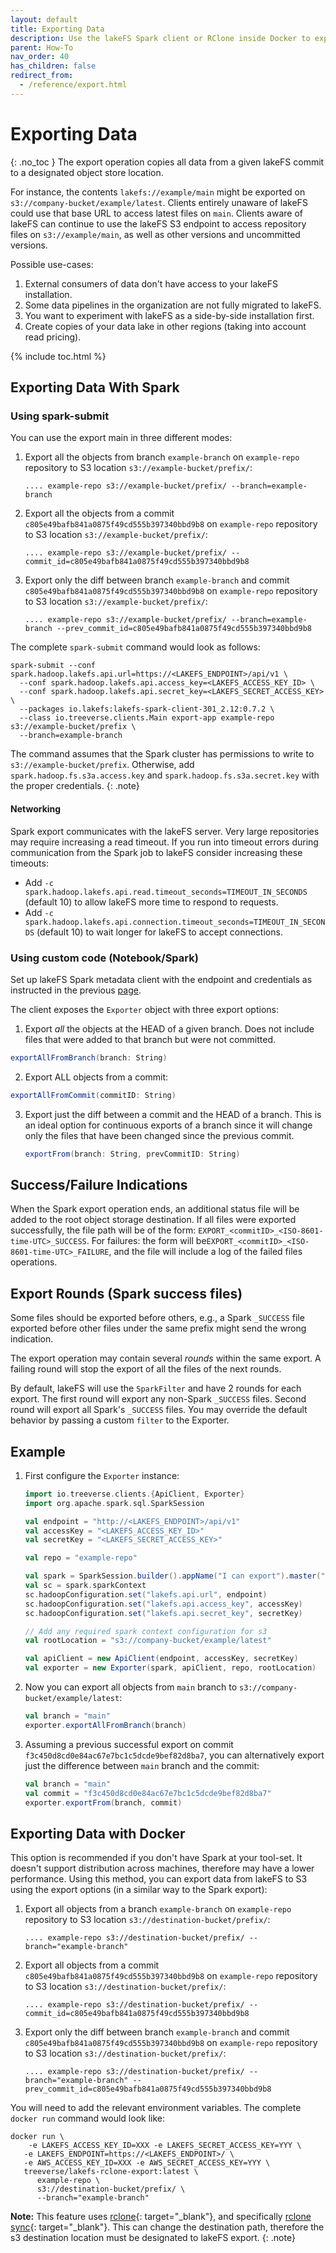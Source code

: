 ```yaml
---
layout: default
title: Exporting Data
description: Use the lakeFS Spark client or RClone inside Docker to export a lakeFS commit to the object store.
parent: How-To
nav_order: 40
has_children: false
redirect_from: 
  - /reference/export.html
---
```


# Exporting Data
{: .no_toc }
The export operation copies all data from a given lakeFS commit to
a designated object store location.

For instance, the contents `lakefs://example/main` might be exported on
`s3://company-bucket/example/latest`. Clients entirely unaware of lakeFS could use that
base URL to access latest files on `main`. Clients aware of lakeFS can continue to use
the lakeFS S3 endpoint to access repository files on `s3://example/main`, as well as
other versions and uncommitted versions.

Possible use-cases:
1. External consumers of data don't have access to your lakeFS installation.
1. Some data pipelines in the organization are not fully migrated to lakeFS.
1. You want to experiment with lakeFS as a side-by-side installation first.
1. Create copies of your data lake in other regions (taking into account read pricing).

{% include toc.html %}

## Exporting Data With Spark 

### Using spark-submit
You can use the export main in three different modes:

1. Export all the objects from branch `example-branch` on `example-repo` repository to S3 location `s3://example-bucket/prefix/`:

   ```shell
   .... example-repo s3://example-bucket/prefix/ --branch=example-branch
   ```


1. Export all the objects from a commit `c805e49bafb841a0875f49cd555b397340bbd9b8` on `example-repo` repository to S3 location `s3://example-bucket/prefix/`:

   ```shell
   .... example-repo s3://example-bucket/prefix/ --commit_id=c805e49bafb841a0875f49cd555b397340bbd9b8
   ```

1. Export only the diff between branch `example-branch` and commit `c805e49bafb841a0875f49cd555b397340bbd9b8`
   on `example-repo` repository to S3 location `s3://example-bucket/prefix/`:

   ```shell
   .... example-repo s3://example-bucket/prefix/ --branch=example-branch --prev_commit_id=c805e49bafb841a0875f49cd555b397340bbd9b8
   ```

The complete `spark-submit` command would look as follows:

```shell
spark-submit --conf spark.hadoop.lakefs.api.url=https://<LAKEFS_ENDPOINT>/api/v1 \
  --conf spark.hadoop.lakefs.api.access_key=<LAKEFS_ACCESS_KEY_ID> \
  --conf spark.hadoop.lakefs.api.secret_key=<LAKEFS_SECRET_ACCESS_KEY> \
  --packages io.lakefs:lakefs-spark-client-301_2.12:0.7.2 \
  --class io.treeverse.clients.Main export-app example-repo s3://example-bucket/prefix \
  --branch=example-branch
```

The command assumes that the Spark cluster has permissions to write to `s3://example-bucket/prefix`.
Otherwise, add `spark.hadoop.fs.s3a.access.key` and `spark.hadoop.fs.s3a.secret.key` with the proper credentials.
{: .note}

#### Networking

Spark export communicates with the lakeFS server.  Very large repositories
may require increasing a read timeout.  If you run into timeout errors
during communication from the Spark job to lakeFS consider increasing these
timeouts:

* Add `-c spark.hadoop.lakefs.api.read.timeout_seconds=TIMEOUT_IN_SECONDS`
  (default 10) to allow lakeFS more time to respond to requests.
* Add `-c
  spark.hadoop.lakefs.api.connection.timeout_seconds=TIMEOUT_IN_SECONDS`
  (default 10) to wait longer for lakeFS to accept connections.

### Using custom code (Notebook/Spark)
Set up lakeFS Spark metadata client with the endpoint and credentials as instructed in the previous [page](../reference/spark-client.md).

The client exposes the `Exporter` object with three export options:

1. Export *all* the objects at the HEAD of a given branch. Does not include
files that were added to that branch but were not committed.

```scala
exportAllFromBranch(branch: String)
```

2. Export ALL objects from a commit:

```scala
exportAllFromCommit(commitID: String)
```

3. Export just the diff between a commit and the HEAD of a branch.
   This is an ideal option for continuous exports of a branch since it will change only the files
   that have been changed since the previous commit.

   ```scala
   exportFrom(branch: String, prevCommitID: String)
   ```

## Success/Failure Indications

When the Spark export operation ends, an additional status file will be added to the root
object storage destination.
If all files were exported successfully, the file path will be of the form: `EXPORT_<commitID>_<ISO-8601-time-UTC>_SUCCESS`.
For failures: the form will be`EXPORT_<commitID>_<ISO-8601-time-UTC>_FAILURE`, and the file will include a log of the failed files operations.

## Export Rounds (Spark success files)
Some files should be exported before others, e.g., a Spark `_SUCCESS` file exported before other files under
the same prefix might send the wrong indication.

The export operation may contain several *rounds* within the same export.
A failing round will stop the export of all the files of the next rounds.

By default, lakeFS will use the `SparkFilter` and have 2 rounds for each export.
The first round will export any non-Spark `_SUCCESS` files. Second round will export all Spark's `_SUCCESS` files.
You may override the default behavior by passing a custom `filter` to the Exporter.  

## Example

1. First configure the `Exporter` instance:

   ```scala
   import io.treeverse.clients.{ApiClient, Exporter}
   import org.apache.spark.sql.SparkSession

   val endpoint = "http://<LAKEFS_ENDPOINT>/api/v1"
   val accessKey = "<LAKEFS_ACCESS_KEY_ID>"
   val secretKey = "<LAKEFS_SECRET_ACCESS_KEY>"

   val repo = "example-repo"

   val spark = SparkSession.builder().appName("I can export").master("local").getOrCreate()
   val sc = spark.sparkContext
   sc.hadoopConfiguration.set("lakefs.api.url", endpoint)
   sc.hadoopConfiguration.set("lakefs.api.access_key", accessKey)
   sc.hadoopConfiguration.set("lakefs.api.secret_key", secretKey)

   // Add any required spark context configuration for s3
   val rootLocation = "s3://company-bucket/example/latest"

   val apiClient = new ApiClient(endpoint, accessKey, secretKey)
   val exporter = new Exporter(spark, apiClient, repo, rootLocation)
   ```

1. Now you can export all objects from `main` branch to `s3://company-bucket/example/latest`:

   ```scala
   val branch = "main"
   exporter.exportAllFromBranch(branch)
   ```

1. Assuming a previous successful export on commit `f3c450d8cd0e84ac67e7bc1c5dcde9bef82d8ba7`,
you can alternatively export just the difference between `main` branch and the commit:

   ```scala
   val branch = "main"
   val commit = "f3c450d8cd0e84ac67e7bc1c5dcde9bef82d8ba7"
   exporter.exportFrom(branch, commit)
   ```

## Exporting Data with Docker

This option is recommended if you don't have Spark at your tool-set.
It doesn't support distribution across machines, therefore may have a lower performance. 
Using this method, you can export data from lakeFS to S3 using the export options (in a similar way to the Spark export):

1. Export all objects from a branch `example-branch` on `example-repo` repository to S3 location `s3://destination-bucket/prefix/`:

   ```shell
   .... example-repo s3://destination-bucket/prefix/ --branch="example-branch"
   ```


1. Export all objects from a commit `c805e49bafb841a0875f49cd555b397340bbd9b8` on `example-repo` repository to S3 location `s3://destination-bucket/prefix/`:

   ```shell
   .... example-repo s3://destination-bucket/prefix/ --commit_id=c805e49bafb841a0875f49cd555b397340bbd9b8
   ```


1. Export only the diff between branch `example-branch` and commit `c805e49bafb841a0875f49cd555b397340bbd9b8`
   on `example-repo` repository to S3 location `s3://destination-bucket/prefix/`:

   ```shell
   .... example-repo s3://destination-bucket/prefix/ --branch="example-branch" --prev_commit_id=c805e49bafb841a0875f49cd555b397340bbd9b8
   ```

You will need to add the relevant environment variables.
The complete `docker run` command would look like:

```shell
docker run \
    -e LAKEFS_ACCESS_KEY_ID=XXX -e LAKEFS_SECRET_ACCESS_KEY=YYY \
   -e LAKEFS_ENDPOINT=https://<LAKEFS_ENDPOINT>/ \
   -e AWS_ACCESS_KEY_ID=XXX -e AWS_SECRET_ACCESS_KEY=YYY \
   treeverse/lakefs-rclone-export:latest \
      example-repo \
      s3://destination-bucket/prefix/ \
      --branch="example-branch"
```

**Note:** This feature uses [rclone](https://rclone.org/){: target="_blank"},
and specifically [rclone sync](https://rclone.org/commands/rclone_sync/){: target="_blank"}. This can change the destination path, therefore the s3 destination location must be designated to lakeFS export.
{: .note}
